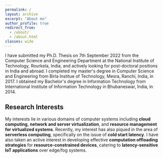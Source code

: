 ```yaml
---
permalink: /
layout: archive
excerpt: "About me"
author_profile: true
redirect_from: 
  - /about/
  - /about.html
classes: wide
---
```


I have submitted my Ph.D. Thesis on 7th September 2022 from the Computer Science and Engineering Department at the National Institute of Technology, Rourkela, India, and actively looking for post-doctoral positions in India and abroad. 
I completed my master's degree in Computer Science and Engineering from Birla Institue of Technology, Mesra, Ranchi, India, in 2017.
I obtained my Bachelor's degree in Information Technology from International Institute of Information Technology in Bhubaneswar, India, in 2014.


## Research Interests
My interests lie in various domains of computer systems including **cloud computing**, **network and server virtualization**, and **resource management for virtualized systems**. Recently, my interest has also piqued in the area of **serverless computing**, specifically on the issue of **cold start latency**. I have also taken an active interest in developing effective **computation offloading strategies** for **resource-constrained devices**, catering to **latency-sensitive IoT applications** over edge/fog systems.